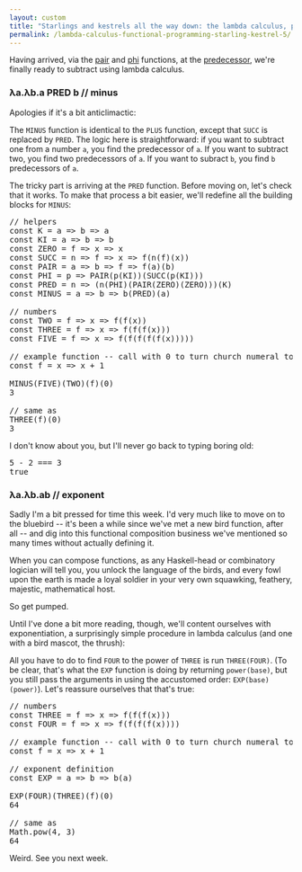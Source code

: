 ```yaml
---
layout: custom
title: "Starlings and kestrels all the way down: the lambda calculus, part v"
permalink: /lambda-calculus-functional-programming-starling-kestrel-5/
---
```

<script src="/scripts/lambda.js"></script>

Having arrived, via the <a href="/lambda-calculus-functional-programming-starling-kestrel-4#lambda-pair" target="\_blank" rel="noopener noreferrer">pair</a> and <a href="/lambda-calculus-functional-programming-starling-kestrel-4#lambda-phi" target="\_blank" rel="noopener noreferrer">phi</a> functions, at the <a href="/lambda-calculus-functional-programming-starling-kestrel-1#lambda-predecessor" target="\_blank" rel="noopener noreferrer">predecessor</a>, we're finally ready to subtract using lambda calculus.

### λa.λb.a PRED b // minus

Apologies if it's a bit anticlimactic:

<div class="lambda-div" id="lambda-minus">
</div>

The `MINUS` function is identical to the `PLUS` function, except that `SUCC` is replaced by `PRED`. The logic here is straightforward: if you want to subtract one from a number `a`, you find the predecessor of `a`. If you want to subtract two, you find two predecessors of `a`. If you want to subract `b`, you find `b` predecessors of `a`.

The tricky part is arriving at the `PRED` function. Before moving on, let's check that it works. To make that process a bit easier, we'll redefine all the building blocks for `MINUS`:

<pre class="prettyprint">
// helpers
const K = a => b => a
const KI = a => b => b
const ZERO = f => x => x
const SUCC = n => f => x => f(n(f)(x))
const PAIR = a => b => f => f(a)(b)
const PHI = p => PAIR(p(KI))(SUCC(p(KI)))
const PRED = n => (n(PHI)(PAIR(ZERO)(ZERO)))(K)
const MINUS = a => b => b(PRED)(a)

// numbers
const TWO = f => x => f(f(x))
const THREE = f => x => f(f(f(x)))
const FIVE = f => x => f(f(f(f(f(x)))))

// example function -- call with 0 to turn church numeral to decimal
const f = x => x + 1

MINUS(FIVE)(TWO)(f)(0)
3

// same as
THREE(f)(0)
3
</pre>

I don't know about you, but I'll never go back to typing boring old:

<pre class="prettyprint">
5 - 2 === 3
true
</pre>

### λa.λb.ab // exponent

Sadly I'm a bit pressed for time this week. I'd very much like to move on to the bluebird -- it's been a while since we've met a new bird function, after all -- and dig into this functional composition business we've mentioned so many times without actually defining it.

When you can compose functions, as any Haskell-head or combinatory logician will tell you, you unlock the language of the birds, and every fowl upon the earth is made a loyal soldier in your very own squawking, feathery, majestic, mathematical host.

So get pumped.

Until I've done a bit more reading, though, we'll content ourselves with exponentiation, a surprisingly simple procedure in lambda calculus (and one with a bird mascot, the thrush):

<div class="lambda-div" id="lambda-exponent">
</div>

All you have to do to find `FOUR` to the power of `THREE` is run `THREE(FOUR)`. (To be clear, that's what the `EXP` function is doing by returning `power(base)`, but you still pass the arguments in using the accustomed order: `EXP(base)(power)`). Let's reassure ourselves that that's true:

<pre class="prettyprint">
// numbers
const THREE = f => x => f(f(f(x)))
const FOUR = f => x => f(f(f(f(x))))

// example function -- call with 0 to turn church numeral to decimal
const f = x => x + 1

// exponent definition
const EXP = a => b => b(a)

EXP(FOUR)(THREE)(f)(0)
64

// same as
Math.pow(4, 3)
64
</pre>

Weird. See you next week.
